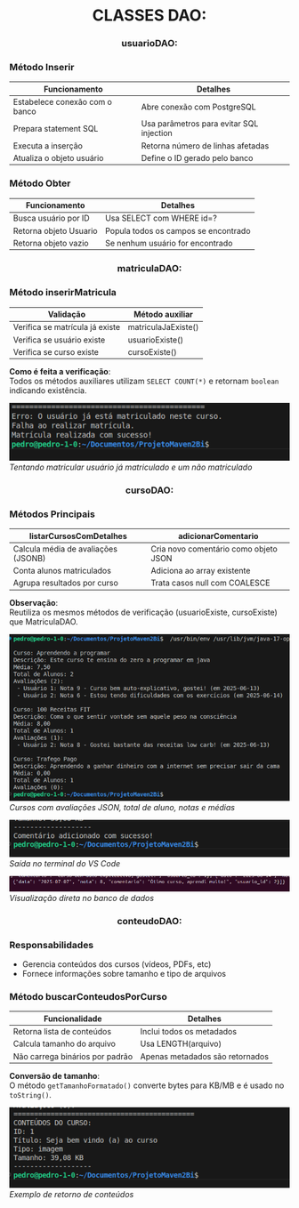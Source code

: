 <h1 align="center"> CLASSES DAO: </h1>

<h3 align="center"> usuarioDAO: </h3>

### Método Inserir
| Funcionamento                      | Detalhes                                  |
|------------------------------------|-------------------------------------------|
| Estabelece conexão com o banco     | Abre conexão com PostgreSQL              |
| Prepara statement SQL              | Usa parâmetros para evitar SQL injection |
| Executa a inserção                 | Retorna número de linhas afetadas        |
| Atualiza o objeto usuário          | Define o ID gerado pelo banco            |

### Método Obter
| Funcionamento                     | Detalhes                                  |
|------------------------------------|-------------------------------------------|
| Busca usuário por ID               | Usa SELECT com WHERE id=?                |
| Retorna objeto Usuario             | Popula todos os campos se encontrado     |
| Retorna objeto vazio               | Se nenhum usuário for encontrado         |



<h3 align="center"> matriculaDAO: </h3>

### Método inserirMatricula
| Validação                         | Método auxiliar          |
|------------------------------------|--------------------------|
| Verifica se matrícula já existe    | matriculaJaExiste()      |
| Verifica se usuário existe         | usuarioExiste()          |
| Verifica se curso existe           | cursoExiste()            |

**Como é feita a verificação**:  
Todos os métodos auxiliares utilizam `SELECT COUNT(*)` e retornam `boolean` indicando existência.

![Tentativa de matrícula](./img/TentativaMatricular.png)  
*Tentando matricular usuário já matriculado e um não matriculado*

<h3 align="center"> cursoDAO: </h3>

### Métodos Principais
| listarCursosComDetalhes            | adicionarComentario               |
|-------------------------------------|------------------------------------|
| Calcula média de avaliações (JSONB) | Cria novo comentário como objeto JSON |
| Conta alunos matriculados           | Adiciona ao array existente       |
| Agrupa resultados por curso         | Trata casos null com COALESCE     |

**Observação**:  
Reutiliza os mesmos métodos de verificação (usuarioExiste, cursoExiste) que MatriculaDAO.

![Listagem de cursos](./img/listandoCursosDetalhes.png)  
*Cursos com avaliações JSON, total de aluno, notas e médias*

![Comentário adicionado](./img/ComentAddVSCODE.png)  
*Saída no terminal do VS Code*

![Comentário no banco](./img/ComentarioAdicionado.png)  
*Visualização direta no banco de dados*

<h3 align="center"> conteudoDAO: </h3>

### Responsabilidades
- Gerencia conteúdos dos cursos (vídeos, PDFs, etc)
- Fornece informações sobre tamanho e tipo de arquivos

### Método buscarConteudosPorCurso
| Funcionalidade                     | Detalhes                                  |
|------------------------------------|-------------------------------------------|
| Retorna lista de conteúdos         | Inclui todos os metadados                |
| Calcula tamanho do arquivo         | Usa LENGTH(arquivo)                      |
| Não carrega binários por padrão    | Apenas metadados são retornados          |

**Conversão de tamanho**:  
O método `getTamanhoFormatado()` converte bytes para KB/MB e é usado no `toString()`.

![Conteúdos do curso](./img/RetornoConteudoCurso.png)  
*Exemplo de retorno de conteúdos*
